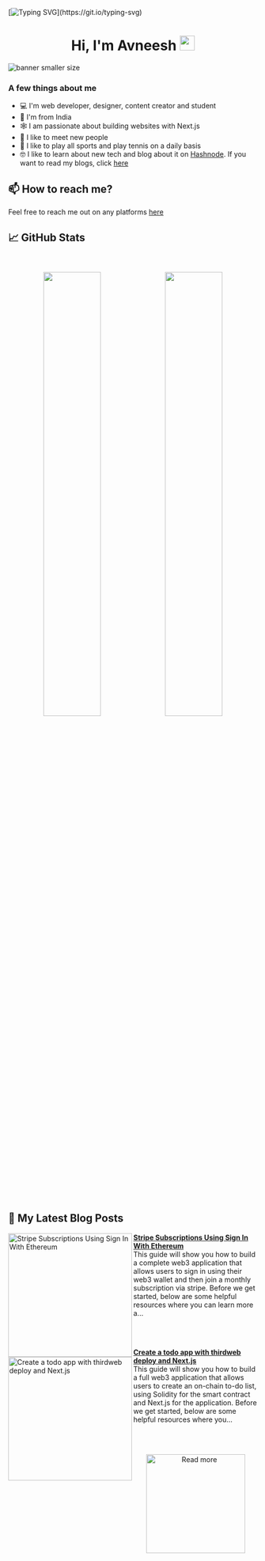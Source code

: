 [![Typing SVG](https://readme-typing-svg.herokuapp.com?size=24&width=600&lines=Welcome+To+Avneesh's+GitHub+Profile!)](https://git.io/typing-svg)

<h1 align="center">Hi, I'm Avneesh <img src="https://raw.githubusercontent.com/MartinHeinz/MartinHeinz/master/wave.gif" width="30px" height='30px'></h1>

![banner smaller size](https://user-images.githubusercontent.com/76690419/191395838-1600a7d2-ba0f-47e0-bd17-a8f167c6a3bf.png)


### A few things about me

- 💻 I'm web developer, designer, content creator and student
- 📍 I'm from India
- 🕸️ I am passionate about building websites with Next.js
- 🤝 I like to meet new people
- 🎾 I like to play all sports and play tennis on a daily basis
- 🤓 I like to learn about new tech and blog about it on [Hashnode](https://hashnode.com/@avneesh0612). If you want to read my blogs, click [here](https://blog.avneesh.tech)

## 📫 How to reach me?

Feel free to reach me out on any platforms [here](https://links.avneesh.tech/)

## 📈 GitHub Stats
<br>
<p align="center">
  <img width="48%" src="https://github-readme-stats.vercel.app/api?username=avneesh0612&show_icons=true&theme=radical" />
  <img width="48%" src="https://github-readme-streak-stats.herokuapp.com/?user=avneesh0612&theme=radical" />
</p>

## 📰 My Latest Blog Posts

<!-- HASHNODE_BLOG:START -->
<p align="left">
<a href="https://blog.avneesh.tech//stripe-subscriptions-using-sign-in-with-ethereum" title="Stripe Subscriptions Using Sign In With Ethereum"><img src="https://cdn.hashnode.com/res/hashnode/image/upload/v1663325140386/_t0mD-XFY.png" alt="Stripe Subscriptions Using Sign In With Ethereum" width="250px" align="left" /></a>
<a href="https://blog.avneesh.tech//stripe-subscriptions-using-sign-in-with-ethereum" title="Stripe Subscriptions Using Sign In With Ethereum"><strong>Stripe Subscriptions Using Sign In With Ethereum</strong></a>
<br/> This guide will show you how to build a complete web3 application that allows users to sign in using their web3 wallet and then join a monthly subscription via stripe.
Before we get started, below are some helpful resources where you can learn more a... </p> <br/> <br/>
<p align="left">
<a href="https://blog.avneesh.tech//create-a-todo-app-with-thirdweb-deploy-and-nextjs" title="Create a todo app with thirdweb deploy and Next.js"><img src="https://cdn.hashnode.com/res/hashnode/image/upload/v1662949428667/Br6_am3cc.png" alt="Create a todo app with thirdweb deploy and Next.js" width="250px" align="left" /></a>
<a href="https://blog.avneesh.tech//create-a-todo-app-with-thirdweb-deploy-and-nextjs" title="Create a todo app with thirdweb deploy and Next.js"><strong>Create a todo app with thirdweb deploy and Next.js</strong></a>
<br/> This guide will show you how to build a full web3 application that allows users to create an on-chain to-do list, using Solidity for the smart contract and Next.js for the application.
Before we get started, below are some helpful resources where you... </p> <br/> <br/>
<!-- HASHNODE_BLOG:END -->

<p align="center">  
<a href="https://blog.avneesh.tech/"><img src="https://user-images.githubusercontent.com/76690419/142756081-13352f92-8482-4a86-acbb-72dc164e8746.png" alt="Read more" width="200"/></a>
</p>

